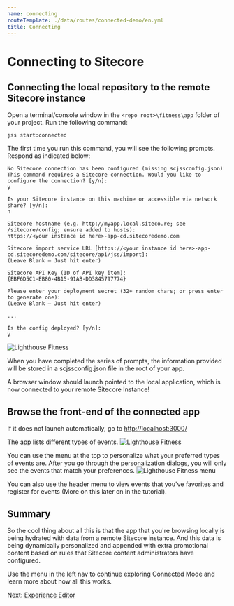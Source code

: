 ```yaml
---
name: connecting
routeTemplate: ./data/routes/connected-demo/en.yml
title: Connecting
---
```


# Connecting to Sitecore

## Connecting the local repository to the remote Sitecore instance

Open a terminal/console window in the `<repo root>\fitness\app` folder of your project. Run the following command:

```text
jss start:connected
```

The first time you run this command, you will see the following prompts. Respond as indicated below:

```text
No Sitecore connection has been configured (missing scjssconfig.json)
This command requires a Sitecore connection. Would you like to configure the connection? [y/n]:
y

Is your Sitecore instance on this machine or accessible via network share? [y/n]:
n

Sitecore hostname (e.g. http://myapp.local.siteco.re; see /sitecore/config; ensure added to hosts):
https://<your instance id here>-app-cd.sitecoredemo.com

Sitecore import service URL [https://<your instance id here>-app-cd.sitecoredemo.com/sitecore/api/jss/import]:
(Leave Blank – Just hit enter)

Sitecore API Key (ID of API key item):
{EBF6D5C1-EB80-4B15-91AB-DD3845797774}

Please enter your deployment secret (32+ random chars; or press enter to generate one):
(Leave Blank – Just hit enter)

...

Is the config deployed? [y/n]:
y
```

<div class="row">
  <div class="col-md-6">
    <p>
      <img src="/assets/img/ConnectingToFitness.png" alt="Lighthouse Fitness" />
    </p>
  </div>
  <div class="col-md-6">
    <p>When you have completed the series of prompts, the information provided will be stored in a scjssconfig.json file in the root of your app.</p>
    <p>A browser window should launch pointed to the local application, which is now connected to your remote Sitecore Instance!</p>
  </div>
</div>

## Browse the front-end of the connected app

If it does not launch automatically, go to [http://localhost:3000/](http://localhost:3000/)

The app lists different types of events.
![Lighthouse Fitness](/assets/img/connecting1.png)

You can use the menu at the top to personalize what your preferred types of events are. After you go through the personalization dialogs, you will only see the events that match your preferences.
![Lighthouse Fitness menu](/assets/img/connecting2.png)

You can also use the header menu to view events that you've favorites and register for events (More on this later on in the tutorial).

## Summary

So the cool thing about all this is that the app that you're browsing locally is being hydrated with data from a remote Sitecore instance. And this data is being dynamically personalized and appended with extra promotional content based on rules that Sitecore content administrators have configured.

Use the menu in the left nav to continue exploring Connected Mode and learn more about how all this works.

Next: [Experience Editor](/connected-demo/explore-sitecore/experience-editor)
